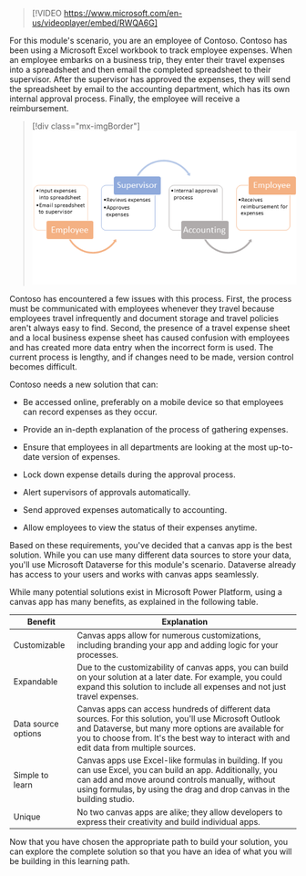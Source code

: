 > [!VIDEO https://www.microsoft.com/en-us/videoplayer/embed/RWQA6G]

For this module's scenario, you are an employee of Contoso. Contoso has been using a Microsoft Excel workbook to track employee expenses. When an employee embarks on a business trip, they enter their travel expenses into a spreadsheet and then email the completed spreadsheet to their supervisor. After the supervisor has approved the expenses, they will send the spreadsheet by email to the accounting department, which has its own internal approval process. Finally, the employee will receive a reimbursement.

> [!div class="mx-imgBorder"]
> [![Diagram of an employee expense reimbursement process.](../media/expense-process.png)](../media/expense-process.png#lightbox)

Contoso has encountered a few issues with this process. First, the process must be communicated with employees whenever they travel because employees travel infrequently and document storage and travel policies aren't always easy to find. Second, the presence of a travel expense sheet and a local business expense sheet has caused confusion with employees and has created more data entry when the incorrect form is used. The current process is lengthy, and if changes need to be made, version control becomes difficult.

Contoso needs a new solution that can:

-   Be accessed online, preferably on a mobile device so that employees can record expenses as they occur.

-   Provide an in-depth explanation of the process of gathering expenses.

-   Ensure that employees in all departments are looking at the most up-to-date version of expenses.

-   Lock down expense details during the approval process.

-   Alert supervisors of approvals automatically.

-   Send approved expenses automatically to accounting.

-   Allow employees to view the status of their expenses anytime.

Based on these requirements, you've decided that a canvas app is the best solution. While you can use many different data sources to store your data, you'll use Microsoft Dataverse for this module's scenario. Dataverse already has access to your users and works with canvas apps seamlessly.

While many potential solutions exist in Microsoft Power Platform, using a canvas app has many benefits, as explained in the following table.

|     Benefit                  |     Explanation                                                                                                                                                                                                                                                                 |
|------------------------------|---------------------------------------------------------------------------------------------------------------------------------------------------------------------------------------------------------------------------------------------------------------------------------|
|     Customizable             |     Canvas   apps allow for numerous customizations, including branding your app and adding   logic for your processes.                                                                                                                                                            |
|     Expandable               |     Due   to the customizability of canvas apps, you can build on your solution   at a later date. For example, you could expand this solution to include all   expenses and not just travel expenses.                                                                   |
|     Data source   options    |     Canvas apps can access hundreds of different   data sources. For this solution, you'll use Microsoft Outlook and Dataverse, but many more options are available for you to choose from. It's the best way to interact with and   edit data from multiple sources.                                 |
|     Simple   to learn          |     Canvas   apps use Excel-like formulas in building. If you can use Excel, you   can build an app. Additionally, you can add and move around controls manually, without using formulas, by using the drag and drop canvas in   the building studio.    |
|     Unique                   |     No   two canvas apps are alike; they allow developers to   express their creativity and build individual apps.                                                                                                                                        |

Now that you have chosen the appropriate path to build your solution, you can explore the complete solution so that you have an idea of what you will be building in this learning path.
